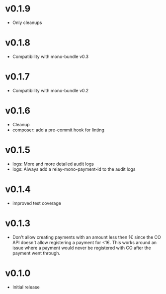 # v0.1.9

* Only cleanups

# v0.1.8

* Compatibility with mono-bundle v0.3

# v0.1.7

* Compatibility with mono-bundle v0.2

# v0.1.6

* Cleanup
* composer: add a pre-commit hook for linting

# v0.1.5

* logs: More and more detailed audit logs
* logs: Always add a relay-mono-payment-id to the audit logs

# v0.1.4

* improved test coverage

# v0.1.3

* Don't allow creating payments with an amount less then 1€ since the CO API
  doesn't allow registering a payment for <1€. This works around an issue where
  a payment would never be registered with CO after the payment went through.

# v0.1.0

* Initial release
